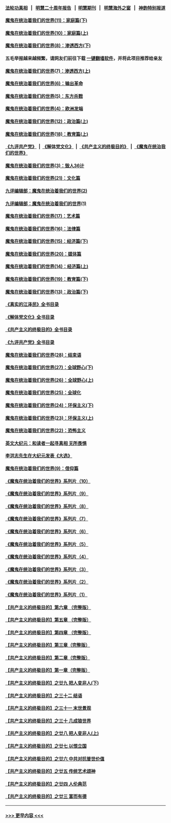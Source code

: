 #### [法轮功真相](https://github.com/gfw-breaker/truth/blob/master/README.md?t=0) &nbsp;&nbsp;|&nbsp;&nbsp; [明慧二十周年报告](https://github.com/gfw-breaker/mh-reports/blob/master/README.md?t=0) &nbsp;&nbsp;|&nbsp;&nbsp;[明慧期刊](https://github.com/gfw-breaker/mh-qikan) &nbsp;&nbsp;|&nbsp;&nbsp; [明慧海外之窗](https://github.com/gfw-breaker/mh-news/blob/master/README.md?t=0) &nbsp;&nbsp;|&nbsp;&nbsp; [神韵特别报道](https://github.com/gfw-breaker/mh-news/blob/master/shenyun.md?t=0)
#### [魔鬼在统治着我们的世界(11)：家庭篇(下)](../pages/nsc422/n10440961.md?t=01170343) 
#### [魔鬼在统治着我们的世界(10)：家庭篇(上)](../pages/nsc422/n10435448.md?t=01170343) 
#### [魔鬼在统治着我们的世界(8)：渗透西方(下)](../pages/nsc422/n10429603.md?t=01170343) 
#### 五毛举报越来越频繁，请网友们前往下载 [一键翻墙软件](https://github.com/gfw-breaker/ssr-accounts)，并将此项目推荐给亲友
#### [魔鬼在统治着我们的世界(7)：渗透西方(上)](../pages/nsc422/n10426013.md?t=01170343) 
#### [魔鬼在统治着我们的世界(6)：输出革命](../pages/nsc422/n10421536.md?t=01170343) 
#### [魔鬼在统治着我们的世界(5)：东方杀戮](../pages/nsc422/n10417707.md?t=01170343) 
#### [魔鬼在统治着我们的世界(4)：欧洲发端](../pages/nsc422/n10414890.md?t=01170343) 
#### [魔鬼在统治着我们的世界(12)：政治篇(上)](../pages/nsc422/n10444576.md?t=01170343) 
#### [魔鬼在统治着我们的世界(18)：教育篇(上)](../pages/nsc422/n10526970.md?t=01170343) 
#### [《九评共产党》](https://github.com/begood0513/9ping.md/blob/master/README.md) &nbsp;|&nbsp; [《解体党文化》](../../../../jtdwh.md/blob/master/README.md)  &nbsp;|&nbsp; [《共产主义的终极目的》](../../../../gczydzjmd.md/blob/master/README.md) &nbsp;|&nbsp; [《魔鬼在统治我们的世界》](../../../../mgztzwmdsj.md/blob/master/README.md) 
#### [魔鬼在统治着我们的世界(3)：毁人36计](../pages/nsc422/n10411583.md?t=01170343) 
#### [魔鬼在统治着我们的世界(21)：文化篇](../pages/nsc422/n10597706.md?t=01170343) 
#### [九评编辑部：魔鬼在统治着我们的世界(2)](../pages/nsc422/n10410036.md?t=01170343) 
#### [九评编辑部：魔鬼在统治着我们的世界(1)](../pages/nsc422/n10406825.md?t=01170343) 
#### [魔鬼在统治着我们的世界(17)：艺术篇](../pages/nsc422/n10499093.md?t=01170343) 
#### [魔鬼在统治着我们的世界(16)：法律篇](../pages/nsc422/n10485969.md?t=01170343) 
#### [魔鬼在统治着我们的世界(15)：经济篇(下)](../pages/nsc422/n10469975.md?t=01170343) 
#### [魔鬼在统治着我们的世界(20)：媒体篇](../pages/nsc422/n10586579.md?t=01170343) 
#### [魔鬼在统治着我们的世界(14)：经济篇(上)](../pages/nsc422/n10457370.md?t=01170343) 
#### [魔鬼在统治着我们的世界(19)：教育篇(下)](../pages/nsc422/n10564808.md?t=01170343) 
#### [魔鬼在统治着我们的世界(13)：政治篇(下)](../pages/nsc422/n10448270.md?t=01170343) 
#### [《真实的江泽民》全书目录](../pages/nsc422/n13721399.md?t=01170343) 
#### [《解体党文化》全书目录](../pages/nsc422/n13721157.md?t=01170343) 
#### [《共产主义的终极目的》全书目录](../pages/nsc422/n13721048.md?t=01170343) 
#### [《九评共产党》全书目录](../pages/nsc422/n13708085.md?t=01170343) 
#### [魔鬼在统治着我们的世界(28)：结束语](../pages/nsc422/n10936246.md?t=01170343) 
#### [魔鬼在统治着我们的世界(27)：全球野心(下)](../pages/nsc422/n10928319.md?t=01170343) 
#### [魔鬼在统治着我们的世界(26)：全球野心(上)](../pages/nsc422/n10900318.md?t=01170343) 
#### [魔鬼在统治着我们的世界(25)：全球化](../pages/nsc422/n10788205.md?t=01170343) 
#### [魔鬼在统治着我们的世界(24)：环保主义(下)](../pages/nsc422/n10695307.md?t=01170343) 
#### [魔鬼在统治着我们的世界(23)：环保主义(上)](../pages/nsc422/n10688613.md?t=01170343) 
#### [魔鬼在统治着我们的世界(22)：恐怖主义](../pages/nsc422/n10614727.md?t=01170343) 
#### [英文大纪元：和读者一起寻真相 无所畏惧](../pages/nsc422/n12542027.md?t=01170343) 
#### [李洪志先生在大纪元发表《大选》](../pages/nsc422/n12534746.md?t=01170343) 
#### [魔鬼在统治着我们的世界(9)：信仰篇](../pages/nsc422/n10432159.md?t=01170343) 
#### [《魔鬼在统治着我们的世界》系列片（10）](../pages/nsc422/n12292670.md?t=01170343) 
#### [《魔鬼在统治着我们的世界》系列片（9）](../pages/nsc422/n12290859.md?t=01170343) 
#### [《魔鬼在统治着我们的世界》系列片（8）](../pages/nsc422/n12287445.md?t=01170343) 
#### [《魔鬼在统治着我们的世界》系列片（7）](../pages/nsc422/n12283425.md?t=01170343) 
#### [《魔鬼在统治着我们的世界》系列片（6）](../pages/nsc422/n12282314.md?t=01170343) 
#### [《魔鬼在统治着我们的世界》系列片（5）](../pages/nsc422/n12281419.md?t=01170343) 
#### [《魔鬼在统治着我们的世界》系列片（4）](../pages/nsc422/n12274024.md?t=01170343) 
#### [《魔鬼在统治着我们的世界》系列片（3）](../pages/nsc422/n12271322.md?t=01170343) 
#### [《魔鬼在统治着我们的世界》系列片（2）](../pages/nsc422/n12269049.md?t=01170343) 
#### [《魔鬼在统治着我们的世界》系列片（1）](../pages/nsc422/n12267575.md?t=01170343) 
#### [【共产主义的终极目的】第六章 （完整版）](../pages/nsc422/n11428913.md?t=01170343) 
#### [【共产主义的终极目的】第五章 （完整版）](../pages/nsc422/n11428912.md?t=01170343) 
#### [【共产主义的终极目的】第四章 （完整版）](../pages/nsc422/n11428907.md?t=01170343) 
#### [【共产主义的终极目的】第三章（完整版）](../pages/nsc422/n11428848.md?t=01170343) 
#### [【共产主义的终极目的】第二章（完整版）](../pages/nsc422/n11428831.md?t=01170343) 
#### [【共产主义的终极目的】第一章（完整版）](../pages/nsc422/n11417651.md?t=01170343) 
#### [【共产主义的终极目的】之廿九 把人变非人(下)](../pages/nsc422/n11344140.md?t=01170343) 
#### [【共产主义的终极目的】之三十二 结语](../pages/nsc422/n11360535.md?t=01170343) 
#### [【共产主义的终极目的】之三十一 末世景观](../pages/nsc422/n11351129.md?t=01170343) 
#### [【共产主义的终极目的】之三十 几成狼世界](../pages/nsc422/n11348280.md?t=01170343) 
#### [【共产主义的终极目的】之廿八 把人变非人(上)](../pages/nsc422/n11340492.md?t=01170343) 
#### [【共产主义的终极目的】之廿七 以恨立国](../pages/nsc422/n11336944.md?t=01170343) 
#### [【共产主义的终极目的】之廿六 中共对抗普世价值](../pages/nsc422/n11324785.md?t=01170343) 
#### [【共产主义的终极目的】之廿五 传统艺术颂神](../pages/nsc422/n11296396.md?t=01170343) 
#### [【共产主义的终极目的】之廿四 人伦典范](../pages/nsc422/n11296397.md?t=01170343) 
#### [【共产主义的终极目的】之廿三 富而有德](../pages/nsc422/n11283598.md?t=01170343) 

----
#### [ >>> 更早内容 <<< ](../indexes/nsc422-earlier.md)
